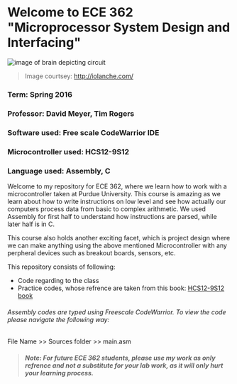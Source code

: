 # Welcome to ECE 362 "Microprocessor System Design and Interfacing"
![image of brain depicting circuit](http://iolanche.com/wp-content/uploads/2014/01/brain_circuit_board1.jpg)
>Image courtsey: http://iolanche.com/

### Term: Spring 2016
### Professor: David Meyer, Tim Rogers
### Software used: Free scale CodeWarrior IDE
### Microcontroller used: HCS12-9S12
### Language used: Assembly, C

Welcome to my repository for ECE 362, where we learn how to work with a microcontroller taken at Purdue University. This course is amazing as we learn about how to write instructions on low level and see how actually our computers process data from basic to complex arithmetic. We used Assembly for first half to understand how instructions are parsed, while later half is in C.

This course also holds another exciting facet, which is project design where we can make anything using the above mentioned Microcontroller with any perpheral devices such as breakout boards, sensors, etc.

This repository consists of following:
* Code regarding to the class
* Practice codes, whose refrence are taken from this book: [HCS12-9S12 book](http://www.amazon.com/The-HCS12-9S12-Introduction-Interfacing/dp/1435427424)

###### Assembly codes are typed using Freescale CodeWarrior. To view the code please navigate the following way: 

File Name >> Sources folder >> main.asm

>##### Note: For future ECE 362 students, please use my work as only refrence and not a substitute for your lab work, as it will only hurt your learning process.
